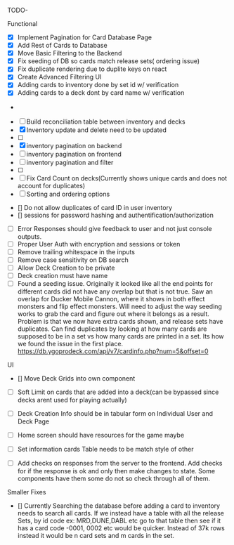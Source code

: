 TODO-

Functional

- [x] Implement Pagination for Card Database Page
- [x] Add Rest of Cards to Database
- [x] Move Basic Filtering to the Backend
- [x] Fix seeding of DB so cards match release sets( ordering issue)
- [x] Fix duplicate rendering due to duplite keys on react 
- [x] Create Advanced Filtering UI 
- [x] Adding cards to inventory done by set id w/ verification
- [x] Adding cards to a deck dont by card name w/ verification
- 
- [ ] Build reconciliation table between inventory and decks
- [x] Inventory update and delete need to be updated
- [ ]
- [x] inventory pagination on backend
- [ ] inventory pagination on frontend
- [ ] inventory pagination and filter
- [ ] 
- [ ] Fix Card Count on decks(Currently shows unique cards and does not account for duplicates)
- [ ]  Sorting and ordering options 
- [] Do not allow duplicates of card ID in user inventory
- [] sessions for password hashing and authentification/authorization
- [ ] Error Responses should give feedback to user and not just console outputs.
- [ ] Proper User Auth with encryption and sessions or token
- [ ] Remove trailing whitespace in the inputs
- [ ] Remove case sensitivity on DB search
- [ ] Allow Deck Creation to be private
- [ ] Deck creation must have name
- [ ] Found a seeding issue. Originally it looked like all the end points for different cards did not have any overlap but that is not true. Saw an overlap for Ducker Mobile Cannon, where it shows in both effect monsters and flip effect monsters. Will need to adjust the way seeding works to grab the card and figure out where it belongs as a result. Problem is that we now have extra cards shown, and release sets have duplicates. Can find duplicates by looking at how many cards are supposed to be in a set vs how many cards are printed in a set. Its how we found the issue in the first place. 
 https://db.ygoprodeck.com/api/v7/cardinfo.php?num=5&offset=0 

UI
- [] Move Deck Grids into own component

- [ ] Soft Limit on cards that are added into a deck(can be bypassed since decks arent used for playing actually)
- [ ] Deck Creation Info should be in tabular form on Individual User and Deck Page
- [ ] Home screen should have resources for the game maybe

- [ ] Set information cards Table needs to be match style of other 
- [ ] Add checks on responses from the server to the frontend. Add checks for if the response is ok and only then make changes to state. Some components have them some do not so check through all of them. 


Smaller Fixes
- [] Currently Searching the database before adding a card to inventory needs to search all cards. If we instead have a table with all the release Sets, by id code ex: MRD,DUNE,DABL etc go to that table then see if it has a card code -0001, 0002 etc would be quicker. Instead of 37k rows instead it would be n card sets and m cards in the set. 
